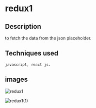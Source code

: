 # redux1

## Description
   to fetch the data from the json placeholder.

##  Techniques used
    javascript, react js.

##  images
![redux1](https://github.com/user-attachments/assets/78502ffc-279f-4671-95b6-ca39db9127ef)

![redux1(1)](https://github.com/user-attachments/assets/1854fc18-131a-4f1d-9acd-92647b4c3ece)
